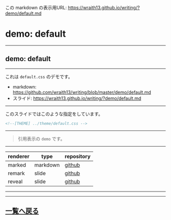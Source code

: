 <!--[NOWRITING]-->
<link rel="canonical" href="https://wraith13.github.io/writing/?demo/default.md" />
この markdown の表示用URL: <a rel="canonical" href="https://wraith13.github.io/writing/?demo/default.md">https://wraith13.github.io/writing/?demo/default.md</a>
<!--[/NOWRITING]-->
<!--[RENDERER] REMARK -->
<!--
class: center, middle
-->

# demo:  default

---

<!--
layout: true
-->

## demo: default

---

これは `default.css` のデモです。

- markdown: <https://github.com/wraith13/writing/blob/master/demo/default.md>
- スライド: <https://wraith13.github.io/writing/?demo/default.md>

---

このスライドではこのような指定をしています。

```HTML
<!--[THEME] ../theme/default.css -->
```

---

> 引用表示の `demo` です。

---

|renderer|type|repository|
|--|--|--|
|marked|markdown|[github](https://github.com/markedjs/marked)|
|remark|slide|[github](https://github.com/gnab/remark)|
|reveal|slide|[github](https://github.com/hakimel/reveal.js/)|

---

<!--
layout: true
-->

---

<!--
class: center, middle
-->

## [一覧へ戻る](./index.md)

